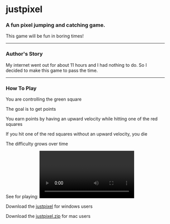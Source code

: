 # justpixel

### A fun pixel jumping and catching game.

<p>This game will be fun in boring times!</p>

<hr>

### Author's Story
<p>My internet went out for about 11 hours and I had nothing to do. So I decided to make this game to pass the time.</p>

<hr>

### How To Play
<p>You are controlling the green square</p>
<p>The goal is to get points</p>
<p>You earn points by having an upward velocity while hitting one of the red squares</p>
<p>If you hit one of the red squares without an upward velocity, you die</p>
<p>The difficulty grows over time</p>

See for playing: <video>playrec.mov</video>

<p>Download the <a href="https://github.com/OHSGithubers/justpixel/blob/master/justpixel">justpixel</a> for windows users</p>

<p>Download the <a href="https://github.com/OHSGithubers/justpixel/blob/master/justpixel.zip">justpixel.zip</a> for mac users</p>
